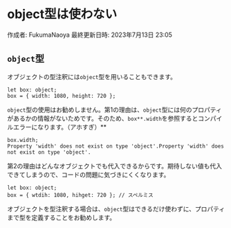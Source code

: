 # object型は使わない

作成者: FukumaNaoya
最終更新日時: 2023年7月13日 23:05

## `object`型[](https://typescriptbook.jp/reference/values-types-variables/object/type-annotation-of-objects#object%E5%9E%8B)

オブジェクトの型注釈には`object`型を用いることもできます。

```tsx
let box: object;
box = { width: 1080, height: 720 };

```

`object`型の使用はお勧めしません。第1の理由は、`object`型には何のプロパティがあるかの情報がないためです。そのため、`box**.width`を参照するとコンパイルエラーになります。（アホすぎ）**

```tsx
box.width;
Property 'width' does not exist on type 'object'.Property 'width' does not exist on type 'object'.
```

第2の理由はどんなオブジェクトでも代入できるからです。期待しない値も代入できてしまうので、コードの問題に気づきにくくなります。

```tsx
let box: object;
box = { wtdih: 1080, hihget: 720 }; // スペルミス

```

オブジェクトを型注釈する場合は、`object`型はできるだけ使わずに、プロパティまで型を定義することをお勧めします。